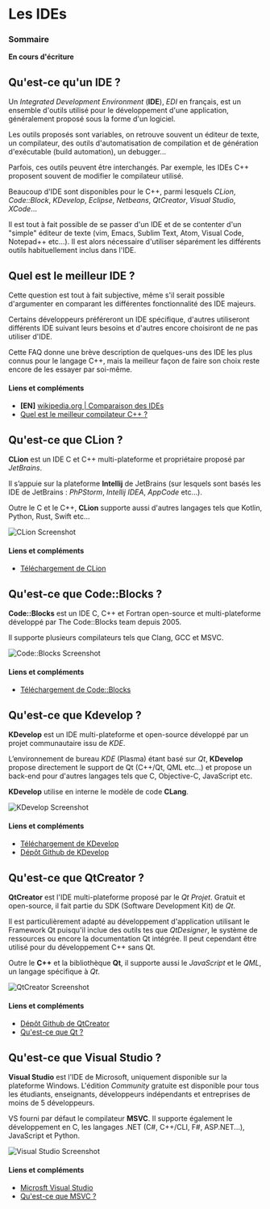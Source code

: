 # Les IDEs

### Sommaire

**En cours d'écriture**

## Qu'est-ce qu'un IDE ?

Un *Integrated Development Environment* (**IDE**), *EDI* en français, est un ensemble d'outils utilisé pour le développement d'une application, généralement proposé sous la forme d'un logiciel.

Les outils proposés sont variables, on retrouve souvent un éditeur de texte, un compilateur, des outils d'automatisation de compilation et de génération d'exécutable (build automation), un debugger...

Parfois, ces outils peuvent être interchangés. Par exemple, les IDEs C++ proposent souvent de modifier le compilateur utilisé.

Beaucoup d'IDE sont disponibles pour le C++, parmi lesquels  *CLion*, *Code::Block*, *KDevelop*, *Eclipse*, *Netbeans*, *QtCreator*, *Visual Studio*, *XCode*...

Il est tout à fait possible de se passer d'un IDE et de se contenter d'un "simple" éditeur de texte (vim, Emacs, Sublim Text, Atom, Visual Code, Notepad++ etc...). Il est alors nécessaire d'utiliser séparément les différents outils habituellement inclus dans l'IDE.

## Quel est le meilleur IDE ?

Cette question est tout à fait subjective, même s'il serait possible d'argumenter en comparant les différentes fonctionnalité des IDE majeurs.

Certains développeurs préféreront un IDE spécifique, d'autres utiliseront différents IDE suivant leurs besoins et d'autres encore choisiront de ne pas utiliser d'IDE.

Cette FAQ donne une brève description de quelques-uns des IDE les plus connus pour le langage C++, mais la meilleur façon de faire son choix reste encore de les essayer par soi-même.

#### Liens et compléments
 - **[EN]** [wikipedia.org | Comparaison des IDEs](https://en.wikipedia.org/wiki/Comparison_of_integrated_development_environments#C/C++)
 - [Quel est le meilleur compilateur C++ ?](https://github.com/cpp-faq/cpp-faq/tree/develop/faq/fr-FR/.faq/404.md)

## Qu'est-ce que CLion ?

**CLion** est un IDE C et C++ multi-plateforme et propriétaire proposé par *JetBrains*.

Il s’appuie sur la plateforme **Intellij** de JetBrains (sur lesquels sont basés les IDE de JetBrains : *PhPStorm*, *Intellij IDEA*, *AppCode* etc…).

Outre le C et le C++, **CLion** supporte aussi d'autres langages tels que Kotlin, Python, Rust, Swift etc...

![CLion Screenshot](rcs/clion.png "CLion Screenshot")

#### Liens et compléments
 - [Téléchargement de CLion](https://www.jetbrains.com/clion/download/)


## Qu'est-ce que Code::Blocks ?

**Code::Blocks** est un IDE C, C++ et Fortran open-source et multi-plateforme développé par The Code::Blocks team depuis 2005.

Il supporte plusieurs compilateurs tels que Clang, GCC et MSVC.

![Code::Blocks Screenshot](rcs/cb.png "Code::Blocks Screenshot")

#### Liens et compléments
 - [Téléchargement de Code::Blocks](http://www.codeblocks.org/downloads)

## Qu'est-ce que Kdevelop ?

**KDevelop** est un IDE multi-plateforme et open-source développé par un projet communautaire issu de *KDE*.

L’environnement de bureau *KDE* (Plasma) étant basé sur *Qt*, **KDevelop** propose directement le support de Qt (C++/Qt, QML etc…) et propose un back-end pour d'autres langages tels que C, Objective-C, JavaScript etc.

**KDevelop** utilise en interne le modèle de code **CLang**.

![KDevelop Screenshot](rcs/kdevelop.png "KDevelop Screenshot")

#### Liens et compléments
 - [Téléchargement de KDevelop](https://www.kdevelop.org/download)
 - [Dépôt Github de KDevelop](https://github.com/KDE/kdevelop)

## Qu'est-ce que QtCreator ?

**QtCreator** est l'IDE multi-plateforme proposé par le *Qt Projet*. Gratuit et open-source, il fait partie du SDK (Software Development Kit) de *Qt*.

Il est particulièrement adapté au développement d'application utilisant le Framework Qt puisqu'il inclue des outils tes que *QtDesigner*, le système de ressources ou encore la documentation Qt intégrée. Il peut cependant être utilisé pour du développement C++ sans Qt.

Outre le **C++** et la bibliothèque **Qt**, il supporte aussi le *JavaScript* et le *QML*, un langage spécifique à *Qt*.

![QtCreator Screenshot](rcs/qtcreator.png "QtCreator Screenshot")

#### Liens et compléments
 - [Dépôt Github de QtCreator](https://github.com/qtproject/qt-creator)
 - [Qu'est-ce que Qt ?](https://github.com/cpp-faq/cpp-faq/tree/develop/faq/fr-FR/.faq/404.md)

## Qu'est-ce que Visual Studio ?

**Visual Studio** est l'IDE de Microsoft, uniquement disponible sur la plateforme Windows. L'édition *Community* gratuite est disponible pour tous les étudiants, enseignants, développeurs indépendants et entreprises de moins de 5 développeurs.

VS fourni par défaut le compilateur **MSVC**. Il supporte également le développement en C, les langages .NET (C#, C++/CLI, F#, ASP.NET...), JavaScript et Python.

![Visual Studio Screenshot](rcs/vs.png "Visual Studio Screenshot")

#### Liens et compléments
 - [Microsft Visual Studio](https://visualstudio.microsoft.com/fr/)
 - [Qu'est-ce que MSVC ?](https://github.com/cpp-faq/cpp-faq/tree/develop/faq/fr-FR/.faq/404.md)
